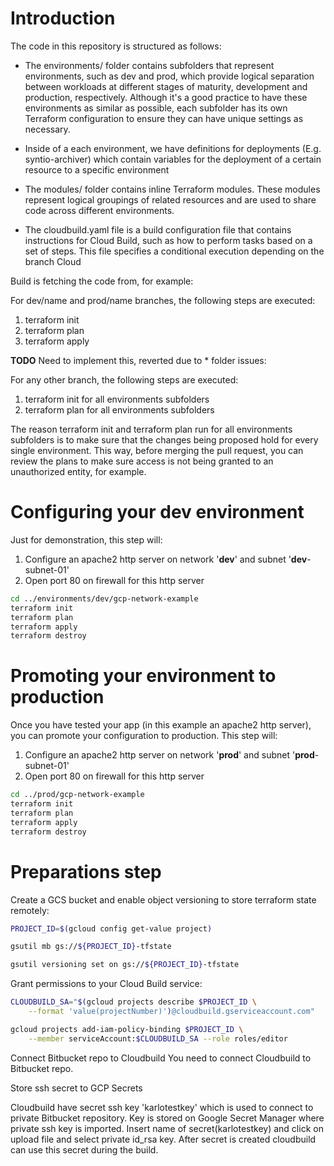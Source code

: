 # Introduction

The code in this repository is structured as follows:

* The environments/ folder contains subfolders that represent environments, such as dev and prod, which provide logical separation between workloads at different stages of maturity, development and production, respectively. Although it's a good practice to have these environments as similar as possible, each subfolder has its own Terraform configuration to ensure they can have unique settings as necessary.

* Inside of a each environment, we have definitions for deployments (E.g. syntio-archiver) which contain variables for the deployment of a certain resource to a specific environment

* The modules/ folder contains inline Terraform modules. These modules represent logical groupings of related resources and are used to share code across different environments.

* The cloudbuild.yaml file is a build configuration file that contains instructions for Cloud Build, such as how to perform tasks based on a set of steps. This file specifies a conditional execution depending on the branch Cloud

Build is fetching the code from, for example:

For dev/name and prod/name branches, the following steps are executed:

1. terraform init
2. terraform plan
3. terraform apply

**TODO** 
Need to implement this, reverted due to * folder issues:

For any other branch, the following steps are executed:

1. terraform init for all environments subfolders
2. terraform plan for all environments subfolders

The reason terraform init and terraform plan run for all environments subfolders is to make sure that the changes being proposed hold for every single environment. This way, before merging the pull request, you can review the plans to make sure access is not being granted to an unauthorized entity, for example.

# Configuring your **dev** environment

Just for demonstration, this step will:
 1. Configure an apache2 http server on network '**dev**' and subnet '**dev**-subnet-01'
 2. Open port 80 on firewall for this http server 

```bash
cd ../environments/dev/gcp-network-example
terraform init
terraform plan
terraform apply
terraform destroy
```

# Promoting your environment to **production**

Once you have tested your app (in this example an apache2 http server), you can promote your configuration to production. This step will:
 1. Configure an apache2 http server on network '**prod**' and subnet '**prod**-subnet-01'
 2. Open port 80 on firewall for this http server 

```bash
cd ../prod/gcp-network-example
terraform init
terraform plan
terraform apply
terraform destroy
```

# Preparations step

Create a GCS bucket and enable object versioning to store terraform state remotely:

```bash
PROJECT_ID=$(gcloud config get-value project)

gsutil mb gs://${PROJECT_ID}-tfstate

gsutil versioning set on gs://${PROJECT_ID}-tfstate
```

Grant permissions to your Cloud Build service:

```bash
CLOUDBUILD_SA="$(gcloud projects describe $PROJECT_ID \
    --format 'value(projectNumber)')@cloudbuild.gserviceaccount.com"

gcloud projects add-iam-policy-binding $PROJECT_ID \
    --member serviceAccount:$CLOUDBUILD_SA --role roles/editor
```

Connect Bitbucket repo to Cloudbuild
You need to connect Cloudbuild to Bitbucket repo.

Store ssh secret to GCP Secrets

Cloudbuild have secret ssh key 'karlotestkey' which is used to connect to private Bitbucket repository.
Key is stored on Google Secret Manager where private ssh key is imported.
Insert name of secret(karlotestkey) and click on upload file and select private id_rsa key.
After secret is created cloudbuild can use this secret during the build.
